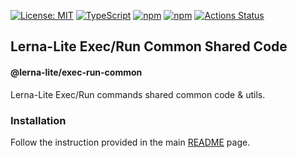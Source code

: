 [![License: MIT](https://img.shields.io/badge/License-MIT-yellow.svg)](https://opensource.org/licenses/MIT)
[![TypeScript](https://img.shields.io/badge/%3C%2F%3E-TypeScript-%230074c1.svg)](http://www.typescriptlang.org/)
[![npm](https://img.shields.io/npm/v/@lerna-lite/exec-run-common.svg?logo=npm&logoColor=fff&label=npm&color=limegreen)](https://www.npmjs.com/package/@lerna-lite/exec-run-common)
[![npm](https://img.shields.io/npm/dy/@lerna-lite/exec-run-common?color=forest)](https://www.npmjs.com/package/@lerna-lite/exec-run-common)
[![Actions Status](https://github.com/ghiscoding/lerna-lite/workflows/CI%20Build/badge.svg)](https://github.com/ghiscoding/lerna-lite/actions)

## Lerna-Lite Exec/Run Common Shared Code
#### @lerna-lite/exec-run-common

Lerna-Lite Exec/Run commands shared common code & utils.

### Installation
Follow the instruction provided in the main [README](https://github.com/ghiscoding/lerna-lite#installation) page.
